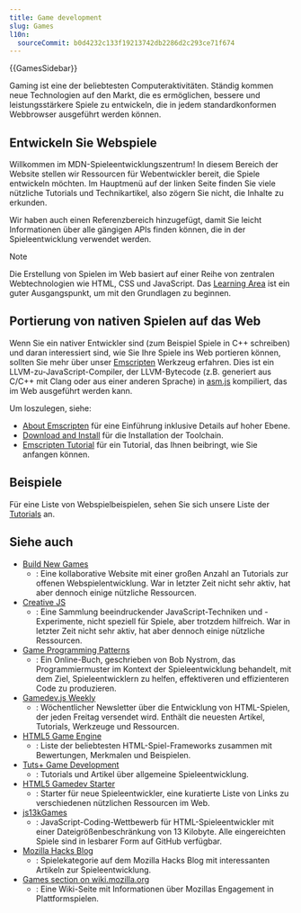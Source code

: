 ```yaml
---
title: Game development
slug: Games
l10n:
  sourceCommit: b0d4232c133f19213742db2286d2c293ce71f674
---
```


{{GamesSidebar}}

Gaming ist eine der beliebtesten Computeraktivitäten. Ständig kommen neue Technologien auf den Markt, die es ermöglichen, bessere und leistungsstärkere Spiele zu entwickeln, die in jedem standardkonformen Webbrowser ausgeführt werden können.

## Entwickeln Sie Webspiele

Willkommen im MDN-Spieleentwicklungszentrum! In diesem Bereich der Website stellen wir Ressourcen für Webentwickler bereit, die Spiele entwickeln möchten. Im Hauptmenü auf der linken Seite finden Sie viele nützliche Tutorials und Technikartikel, also zögern Sie nicht, die Inhalte zu erkunden.

Wir haben auch einen Referenzbereich hinzugefügt, damit Sie leicht Informationen über alle gängigen APIs finden können, die in der Spieleentwicklung verwendet werden.

> [!NOTE]
> Die Erstellung von Spielen im Web basiert auf einer Reihe von zentralen Webtechnologien wie HTML, CSS und JavaScript. Das [Learning Area](/de/docs/Learn) ist ein guter Ausgangspunkt, um mit den Grundlagen zu beginnen.

## Portierung von nativen Spielen auf das Web

Wenn Sie ein nativer Entwickler sind (zum Beispiel Spiele in C++ schreiben) und daran interessiert sind, wie Sie Ihre Spiele ins Web portieren können, sollten Sie mehr über unser [Emscripten](https://emscripten.org/index.html) Werkzeug erfahren. Dies ist ein LLVM-zu-JavaScript-Compiler, der LLVM-Bytecode (z.B. generiert aus C/C++ mit Clang oder aus einer anderen Sprache) in [asm.js](/de/docs/Games/Tools/asm.js) kompiliert, das im Web ausgeführt werden kann.

Um loszulegen, siehe:

- [About Emscripten](https://emscripten.org/docs/introducing_emscripten/about_emscripten.html) für eine Einführung inklusive Details auf hoher Ebene.
- [Download and Install](https://emscripten.org/docs/getting_started/downloads.html) für die Installation der Toolchain.
- [Emscripten Tutorial](https://emscripten.org/docs/getting_started/Tutorial.html) für ein Tutorial, das Ihnen beibringt, wie Sie anfangen können.

## Beispiele

Für eine Liste von Webspielbeispielen, sehen Sie sich unsere Liste der [Tutorials](/de/docs/Games/Tutorials) an.

## Siehe auch

- [Build New Games](http://buildnewgames.com/)
  - : Eine kollaborative Website mit einer großen Anzahl an Tutorials zur offenen Webspielentwicklung. War in letzter Zeit nicht sehr aktiv, hat aber dennoch einige nützliche Ressourcen.
- [Creative JS](http://creativejs.com/)
  - : Eine Sammlung beeindruckender JavaScript-Techniken und -Experimente, nicht speziell für Spiele, aber trotzdem hilfreich. War in letzter Zeit nicht sehr aktiv, hat aber dennoch einige nützliche Ressourcen.
- [Game Programming Patterns](https://gameprogrammingpatterns.com/)
  - : Ein Online-Buch, geschrieben von Bob Nystrom, das Programmiermuster im Kontext der Spieleentwicklung behandelt, mit dem Ziel, Spieleentwicklern zu helfen, effektiveren und effizienteren Code zu produzieren.
- [Gamedev.js Weekly](https://gamedevjsweekly.com/)
  - : Wöchentlicher Newsletter über die Entwicklung von HTML-Spielen, der jeden Freitag versendet wird. Enthält die neuesten Artikel, Tutorials, Werkzeuge und Ressourcen.
- [HTML5 Game Engine](https://html5gameengine.com/)
  - : Liste der beliebtesten HTML-Spiel-Frameworks zusammen mit Bewertungen, Merkmalen und Beispielen.
- [Tuts+ Game Development](https://gamedevelopment.tutsplus.com/)
  - : Tutorials und Artikel über allgemeine Spieleentwicklung.
- [HTML5 Gamedev Starter](https://html5devstarter.enclavegames.com/)
  - : Starter für neue Spieleentwickler, eine kuratierte Liste von Links zu verschiedenen nützlichen Ressourcen im Web.
- [js13kGames](https://js13kgames.com/)
  - : JavaScript-Coding-Wettbewerb für HTML-Spieleentwickler mit einer Dateigrößenbeschränkung von 13 Kilobyte. Alle eingereichten Spiele sind in lesbarer Form auf GitHub verfügbar.
- [Mozilla Hacks Blog](https://hacks.mozilla.org/category/games/)
  - : Spielekategorie auf dem Mozilla Hacks Blog mit interessanten Artikeln zur Spieleentwicklung.
- [Games section on wiki.mozilla.org](https://wiki.mozilla.org/Platform/Games)
  - : Eine Wiki-Seite mit Informationen über Mozillas Engagement in Plattformspielen.
